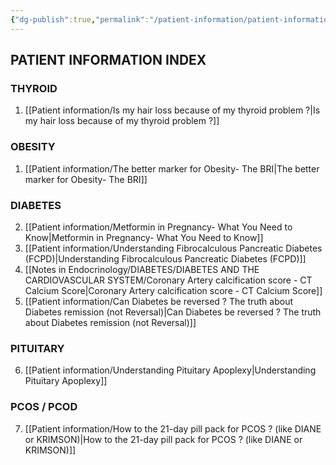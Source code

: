 ```yaml
---
{"dg-publish":true,"permalink":"/patient-information/patient-information/"}
---
```


<script data-goatcounter="https://endocrinologyindia.goatcounter.com/count" async src="//gc.zgo.at/count.js"></script>


## PATIENT INFORMATION INDEX

### THYROID

1. [[Patient information/Is my hair loss because of my thyroid problem ?\|Is my hair loss because of my thyroid problem ?]]

### OBESITY

1. [[Patient information/The better marker for Obesity- The BRI\|The better marker for Obesity- The BRI]]

### DIABETES

2. [[Patient information/Metformin in Pregnancy- What You Need to Know\|Metformin in Pregnancy- What You Need to Know]]
3. [[Patient information/Understanding Fibrocalculous Pancreatic Diabetes (FCPD)\|Understanding Fibrocalculous Pancreatic Diabetes (FCPD)]]
4. [[Notes in Endocrinology/DIABETES/DIABETES AND THE CARDIOVASCULAR SYSTEM/Coronary Artery calcification score - CT Calcium Score\|Coronary Artery calcification score - CT Calcium Score]]
5. [[Patient information/Can Diabetes be reversed ? The truth about Diabetes remission (not Reversal)\|Can Diabetes be reversed ? The truth about Diabetes remission (not Reversal)]]

### PITUITARY

6. [[Patient information/Understanding Pituitary Apoplexy\|Understanding Pituitary Apoplexy]]

### PCOS  / PCOD

7. [[Patient information/How to the 21-day pill pack for PCOS ? (like DIANE or KRIMSON)\|How to the 21-day pill pack for PCOS ? (like DIANE or KRIMSON)]]
